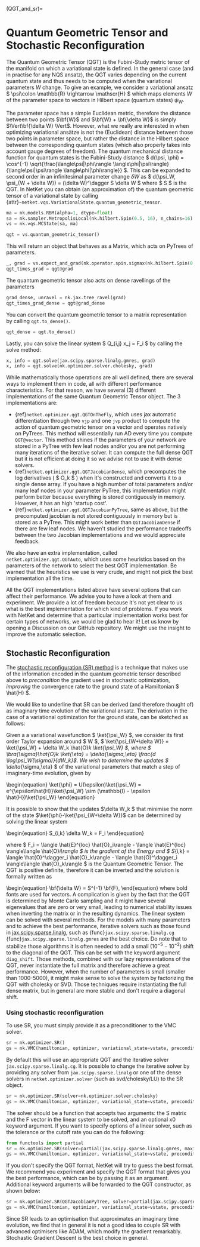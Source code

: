 (QGT_and_sr)=

# Quantum Geometric Tensor and Stochastic Reconfiguration

The Quantum Geometric Tensor (QGT) is the Fubini-Study metric tensor of the manifold on which a variational state is defined.
In the general case (and in practise for any NQS ansatz), the QGT varies depending on the current quantum state and thus needs to be computed when the variational parameters $W$ change.
To give an example, we consider a variational ansatz $ \psi\colon \mathbb{R} \rightarrow \mathscr{H} $ which maps elements $W$ of the parameter space to vectors in Hilbert space (quantum states) $\psi_W$.

The parameter space has a simple Euclidean metric, therefore the distance between two points $\bf{W}$ and $\bf{W} + \bf{\delta W}$ is simply  $\Vert\bf{\delta W} \Vert$.
However, what we really are interested in when optimizing variational ansätze is not the (Euclidean) distance between those two points in parameter space, but rather the distance in the Hilbert space between the corresponding quantum states (which also properly takes into account gauge degrees of freedom).
The quantum mechanical distance function for quantum states is the Fubini-Study distance $ d(\psi, \phi) = \cos^{-1} \sqrt{\frac{\langle\psi|\phi\rangle \langle\phi|\psi\rangle}{\langle\psi|\psi\rangle \langle\phi|\phi\rangle}} $.
This can be expanded to second order in an infinitesimal parameter change $\delta W$ as $ d(\psi_W, \psi_{W + \delta W}) = (\delta W)^\dagger S \delta W $ where $ S $ is the QGT.
In NetKet you can obtain (an approximation of) the quantum geometric tensor of a variational state by calling {attr}`~netket.vqs.VariationalState.quantum_geometric_tensor`.

```python
ma = nk.models.RBM(alpha=1, dtype=float)
sa = nk.sampler.MetropolisLocal(nk.hilbert.Spin(0.5, 16), n_chains=16)
vs = nk.vqs.MCState(sa, ma)

qgt = vs.quantum_geometric_tensor()
```

This will return an object that behaves as a Matrix, which acts on PyTrees of parameters.

```python
_, grad = vs.expect_and_grad(nk.operator.spin.sigmax(nk.hilbert.Spin(0.5, 16), 0))
qgt_times_grad = qgt@grad
```

The quantum geometric tensor also acts on dense ravellings of the parameters

```python
grad_dense, unravel = nk.jax.tree_ravel(grad)
qgt_times_grad_dense = qgt@grad_dense
```

You can convert the quantum geometric tensor to a matrix representation by calling `qgt.to_dense()`.

```python
qgt_dense = qgt.to_dense()
```

Lastly, you can solve the linear system $ Q_{i,j} x_j = F_i $ by calling the solve method:

```python
x, info = qgt.solve(jax.scipy.sparse.linalg.gmres, grad)
x, info = qgt.solve(nk.optimizer.solver.cholesky, grad)
```

While mathematically those operations are all well defined, there are several ways to implement them in code, all with different performance characteristics. For that reason, we have several (3) different implementations of the same Quantum Geometric Tensor object.
The 3 implementations are:

 - {ref}`netket.optimizer.qgt.QGTOnTheFly`, which uses jax automatic differentiation through two `vjp` and one `jvp` product to compute the action of quantum geometric tensor on a vector and operates natively on PyTrees. This method will essentially run AD every time you compute `QGT@vector`. This method shines if the parameters of your network are stored in a PyTree with few leaf nodes and/or you are not performing many iterations of the iterative solver. It can compute the full dense QGT but it is not efficient at doing it so we advise not to use it with dense solvers.
 - {ref}`netket.optimizer.qgt.QGTJacobianDense`, which precomputes the log derivatives ( $ O_k $ ) when it's constructed and converts it to a single dense array. If you have a high number of total parameters and/or many leaf nodes in your parameter PyTree, this implementation might perform better because everything is stored contiguously in memory. However, it has an high 'startup cost'. 
 - {ref}`netket.optimizer.qgt.QGTJacobianPyTree`, same as above, but the precomputed jacobian is not stored contiguously in memory but is stored as a PyTree. This might work better than `QGTJacobianDense` if there are few leaf nodes. We haven't studied the performance tradeoffs between the two Jacobian implementations and we would appreciate feedback.

We also have an extra implementation, called `netket.optimizer.qgt.QGTAuto`, which uses some heuristics based on the parameters of the network to select the best QGT implementation. Be warned that the heuristics we use is very crude, and might not pick the best implementation all the time.

All the QGT implementations listed above have several options that can affect their performance. 
We advise you to have a look at them and experiment.
We provide a lot of freedom because it's not yet clear to us what is the best implementation for which kind of problems.
If you work with NetKet and determine that a particular implementation works best for certain types of networks, we would be glad to hear it! Let us know by opening a Discussion on our GitHub repository. We might use the insight to improve the automatic selection.


## Stochastic Reconfiguration

The [stochastic reconfiguration (SR) method](https://www.attaccalite.com/PhDThesis/html/node15.html) is a technique that makes use of the information encoded in the quantum geometric tensor described above to _precondition_ the gradient used in stochastic optimization, _improving_ the convergence rate to the ground state of a Hamiltonian $ \hat{H} $.

We would like to underline that SR can be derived (and therefore thought of) as imaginary time evolution of the variational ansatz.
The derivation in the case of a variational optimization for the ground state, can be sketched as follows:

Given a a variational wavefunction $ \ket{\psi_W} $, we consider its first order Taylor expansion around $ W $, $ \ket{\psi_{W+\delta W}} = \ket{\psi_W} + \delta W_k \hat{O}_k \ket{\psi_W} $, where $ \bra{\sigma}\hat{O}_k \ket{\eta} = \delta_{\sigma,\eta} \frac{d \log\psi_W(\sigma)}{dW_k}$.
We wish to determine the updates $ \delta_{\sigma,\eta} $ of the variational parameters that match a step of imaginary-time evolution, given by 

\begin{equation}
\ket{\phi} = U(\epsilon)\ket{\psi_W} = e^{\epsilon\hat{H}}\ket{\psi_W} \sim (\mathbb{I} - \epsilon \hat{H})\ket{\psi_W}
\end{equation}

It is possible to show that the updates $\delta W_k $ that minimise the norm of the state $\ket{\phi}-\ket{\psi_{W+\delta W}}$ can be determined by solving the linear system 

\begin{equation}
S_{i,k} \delta W_k = F_i
\end{equation}

where $ F_i = \langle \hat{E}^{loc} \hat{O}_i\rangle - \langle \hat{E}^{loc} \rangle\langle \hat{O}_i\rangle $ is the gradient of the Energy and $ S_{i,k} = \langle \hat{O}^\dagger_i \hat{O}_k\rangle - \langle \hat{O}^\dagger_i \rangle\langle \hat{O}_k\rangle $ is the Quantum Geometric Tensor.
The QGT is positive definite, therefore it can be inverted and the solution is formally written as

\begin{equation}
\bf{\delta W} = S^{-1} \bf{F},
\end{equation}
where bold fonts are used for vectors.
A complication is given by the fact that the QGT is determined by Monte Carlo sampling and it might have several eigenvalues that are zero or very small, leading to numerical stability issues when inverting the matrix or in the resulting dynamics.
The linear system can be solved with several methods. For the models with many parameters and to achieve the best performance, iterative solvers such as those found in [jax.scipy.sparse.linalg](https://jax.readthedocs.io/en/latest/jax.scipy.html#module-jax.scipy.sparse.linalg), such as {func}`jax.scipy.sparse.linalg.cg` {func}`jax.scipy.sparse.linalg.gmres` are the best choice. 
Do note that to stabilize those algorithms it is often needed to add a small ($10^{-5} - 10^{-2}$) shift to the diagonal of the QGT. 
This can be set with the keyword argument `diag_shift`.
Those methods, combined with our lazy representations of the QGT, never instantiate the full matrix and therefore achieve a great performance.
However, when the number of parameters is small (smaller than 1000-5000), it might make sense to solve the system by factorizing the QGT with cholesky or SVD.
Those techniques require instantiating the full dense matrix, but in general are more stable and don't require a diagonal shift.

### Using stochastic reconfiguration

To use SR, you must simply provide it as a preconditioner to the VMC solver.

```python
sr = nk.optimizer.SR()
gs = nk.VMC(hamiltonian, optimizer, variational_state=vstate, preconditioner=sr)
```

By default this will use an appropriate QGT and the iterative solver `jax.scipy.sparse.linalg.cg`.
It is possible to change the iterative solver by providing any solver from `jax.scipy.sparse.linalg` or one of the dense solvers in `netket.optimizer.solver` (such as svd/cholesky/LU) to the SR object. 

```python
sr = nk.optimizer.SR(solver=nk.optimizer.solver.cholesky)
gs = nk.VMC(hamiltonian, optimizer, variational_state=vstate, preconditioner=sr)
```

The solver should be a function that accepts two arguments: the S matrix and the F vector in the linear system to be solved, and an optional x0 keyword argument.
If you want to specify options of a linear solver, such as the tolerance or the cutoff rate you can do the following:

```python
from functools import partial
sr = nk.optimizer.SR(solver=partial(jax.scipy.sparse.linalg.gmres, maxiter=1000, tol=1e-8))
gs = nk.VMC(hamiltonian, optimizer, variational_state=vstate, preconditioner=sr)

```
If you don't specify the QGT format, NetKet will try to guess the best format.
We recommend you experiment and specify the QGT format that gives you the best performance, which can be by passing it as an argument. Additional keyword arguments will be forwarded to the QGT constructor, as shown below:

```python
sr = nk.optimizer.SR(QGTJacobianPyTree, solver=partial(jax.scipy.sparse.linalg.gmres, maxiter=1000, tol=1e-8)diag_shift=1e-3
gs = nk.VMC(hamiltonian, optimizer, variational_state=vstate, preconditioner=sr)
```

Since SR leads to an optimisation that approximates an imaginary time evolution, we find that in general it is not a good idea to couple SR with advanced optimisers like ADAM, which modify the gradient remarkably. Stochastic Gradient Descent is the best choice in general.
